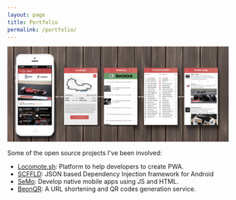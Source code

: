 ```yaml
---
layout: page
title: Portfolio
permalink: /portfolio/
---
```


![OnGP](/assets/ongp-banner.png)

Some of the open source projects I've been involved:
* [Locomote.sh](https://github.com/locomote-sh): Platform to help developers to create PWA.
* [SCFFLD](https://github.com/innerfunction/SCFFLD-and): JSON based Dependency Injection framework for Android
* [SeMo](https://github.com/innerfunction/semo-core-and): Develop native mobile apps using JS and HTML.
* [BeonQR](https://github.com/innerfunction/0x1F): A URL shortening and QR codes generation service.
